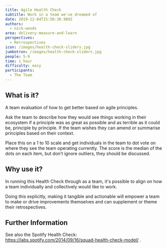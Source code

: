 ```yaml
---
title: Agile Health Check
subtitle: Work in a team we've dreamed of
date: 2019-12-04T15:50:30.989Z
authors:
  - nick-woods
area: delivery-measure-and-learn
perspectives:
  - Retrospectives
icon: /images/health-check-sliders.jpg
jumbotron: /images/health-check-sliders.jpg
people: 5-9
time: 1 hour
difficulty: easy
participants:
  - The Team
---
```

## What is it?

A team evaluation of how to get better based on agile principles. 

Ask the team to describe how they would see things working in their ecosystem if a principle was as great as possible and as terrible as it could be, principle by principle. If the team wishes they can amend or summarise principles based on their context.

Place this on a 1 to 10 scale and get individuals in the team to dot vote on where they see the team operating currently. The score is the median of the dots on each item, but don’t ignore outliers, they should be discussed.



## Why use it?

In running this Health Check through as a team, it's possible to align on how a team individually and collectively would like to work. 

Doing this explicitly, making it tangible and actionable will empower a team to make or drive improvements themselves and can supplement or theme their retrospectives.



## Further Information

See also the Spotify Health Check: https://labs.spotify.com/2014/09/16/squad-health-check-model/ . 
